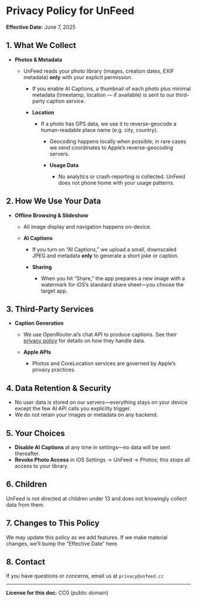 # Privacy Policy for UnFeed

**Effective Date:** June 7, 2025

## 1. What We Collect

* **Photos & Metadata**

  * UnFeed reads your photo library (images, creation dates, EXIF metadata) **only** with your explicit permission.
    * If you enable AI Captions, a thumbnail of each photo plus minimal metadata (timestamp, location — if available) is sent to our third-party caption service.

    * **Location**

      * If a photo has GPS data, we use it to reverse-geocode a human-readable place name (e.g. city, country).
        * Geocoding happens locally when possible; in rare cases we send coordinates to Apple’s reverse-geocoding servers.

        * **Usage Data**

          * No analytics or crash-reporting is collected. UnFeed does not phone home with your usage patterns.

## 2. How We Use Your Data

* **Offline Browsing & Slideshow**

  * All image display and navigation happens on-device.
  * **AI Captions**

    * If you turn on “AI Captions,” we upload a small, downscaled JPEG and metadata **only** to generate a short joke or caption.
    * **Sharing**

      * When you hit “Share,” the app prepares a new image with a watermark for iOS’s standard share sheet—you choose the target app.

## 3. Third-Party Services

* **Caption Generation**

  * We use OpenRouter.ai’s chat API to produce captions. See their [privacy policy](https://openrouter.ai/policy) for details on how they handle data.
  * **Apple APIs**

    * Photos and CoreLocation services are governed by Apple’s privacy practices.

## 4. Data Retention & Security

* No user data is stored on our servers—everything stays on your device except the few AI API calls you explicitly trigger.
* We do not retain your images or metadata on any backend.

## 5. Your Choices

* **Disable AI Captions** at any time in settings—no data will be sent thereafter.
* **Revoke Photo Access** in iOS Settings → UnFeed → Photos; this stops all access to your library.

## 6. Children

UnFeed is not directed at children under 13 and does not knowingly collect data from them.

## 7. Changes to This Policy

We may update this policy as we add features. If we make material changes, we’ll bump the “Effective Date” here.

## 8. Contact

If you have questions or concerns, email us at
`privacy@unfeed.cc`

---

**License for this doc:** CC0 (public domain)


